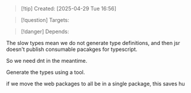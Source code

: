 
>[!tip] Created: [2025-04-29 Tue 16:56]

>[!question] Targets: 

>[!danger] Depends: 

The slow types mean we do not generate type definitions, and then jsr doesn't publish consumable pacakges for typescript.

So we need dnt in the meantime.

Generate the types using a tool.

if we move the web packages to all be in a single package, this saves hu